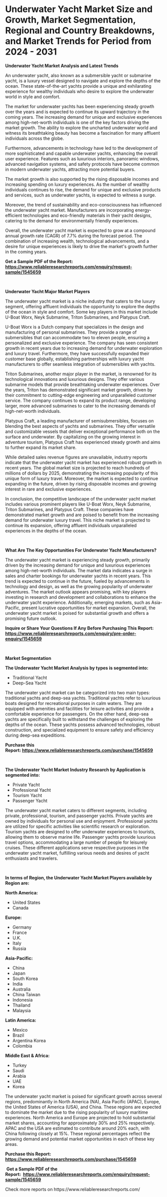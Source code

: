 <p><h1>Underwater Yacht Market Size and Growth, Market Segmentation, Regional and Country Breakdowns, and Market Trends for Period from 2024 -  2031</h1></p><p><strong>Underwater Yacht Market Analysis and Latest Trends</strong></p>
<p><p>An underwater yacht, also known as a submersible yacht or submarine yacht, is a luxury vessel designed to navigate and explore the depths of the ocean. These state-of-the-art yachts provide a unique and exhilarating experience for wealthy individuals who desire to explore the underwater world in style and comfort.</p><p>The market for underwater yachts has been experiencing steady growth over the years and is expected to continue its upward trajectory in the coming years. The increasing demand for unique and exclusive experiences among high-net-worth individuals is one of the key factors driving the market growth. The ability to explore the uncharted underwater world and witness its breathtaking beauty has become a fascination for many affluent individuals across the globe.</p><p>Furthermore, advancements in technology have led to the development of more sophisticated and capable underwater yachts, enhancing the overall user experience. Features such as luxurious interiors, panoramic windows, advanced navigation systems, and safety protocols have become common in modern underwater yachts, attracting more potential buyers.</p><p>The market growth is also supported by the rising disposable incomes and increasing spending on luxury experiences. As the number of wealthy individuals continues to rise, the demand for unique and exclusive products and services, such as underwater yachts, is expected to witness a surge.</p><p>Moreover, the trend of sustainability and eco-consciousness has influenced the underwater yacht market. Manufacturers are incorporating energy-efficient technologies and eco-friendly materials in their yacht designs, catering to the demand for environmentally friendly experiences.</p><p>Overall, the underwater yacht market is expected to grow at a compound annual growth rate (CAGR) of 7.7% during the forecast period. The combination of increasing wealth, technological advancements, and a desire for unique experiences is likely to drive the market's growth further in the coming years.</p></p>
<p><strong>Get a Sample PDF of the Report:&nbsp; <a href="https://www.reliableresearchreports.com/enquiry/request-sample/1545659">https://www.reliableresearchreports.com/enquiry/request-sample/1545659</a></strong></p>
<p>&nbsp;</p>
<p><strong>Underwater Yacht Major Market Players</strong></p>
<p><p>The underwater yacht market is a niche industry that caters to the luxury segment, offering affluent individuals the opportunity to explore the depths of the ocean in style and comfort. Some key players in this market include U-Boat Worx, Neyk Submarine, Triton Submarines, and Platypus Craft.</p><p>U-Boat Worx is a Dutch company that specializes in the design and manufacturing of personal submarines. They provide a range of submersibles that can accommodate two to eleven people, ensuring a personalized and exclusive experience. The company has seen consistent growth in recent years due to increasing demand for underwater exploration and luxury travel. Furthermore, they have successfully expanded their customer base globally, establishing partnerships with luxury yacht manufacturers to offer seamless integration of submersibles with yachts.</p><p>Triton Submarines, another major player in the market, is renowned for its technological innovations and luxurious designs. They offer various submarine models that provide breathtaking underwater experiences. Over the years, Triton has demonstrated significant market growth, driven by their commitment to cutting-edge engineering and unparalleled customer service. The company continues to expand its product range, developing larger, more advanced submarines to cater to the increasing demands of high-net-worth individuals.</p><p>Platypus Craft, a leading manufacturer of semisubmersibles, focuses on blending the best aspects of yachts and submarines. They offer versatile and customizable vessels that deliver exceptional performance both on the surface and underwater. By capitalizing on the growing interest in adventure tourism, Platypus Craft has experienced steady growth and aims to further expand its market share.</p><p>While detailed sales revenue figures are unavailable, industry reports indicate that the underwater yacht market has experienced robust growth in recent years. The global market size is projected to reach hundreds of millions of dollars by 2025, demonstrating the increasing popularity of this unique form of luxury travel. Moreover, the market is expected to continue expanding in the future, driven by rising disposable incomes and growing interest in rare and exclusive experiences.</p><p>In conclusion, the competitive landscape of the underwater yacht market includes various prominent players like U-Boat Worx, Neyk Submarine, Triton Submarines, and Platypus Craft. These companies have demonstrated market growth and are poised to benefit from the increasing demand for underwater luxury travel. This niche market is projected to continue its expansion, offering affluent individuals unparalleled experiences in the depths of the ocean.</p></p>
<p>&nbsp;</p>
<p><strong>What Are The Key Opportunities For Underwater Yacht Manufacturers?</strong></p>
<p><p>The underwater yacht market is experiencing steady growth, primarily driven by the increasing demand for unique and luxurious experiences among high-net-worth individuals. The market data indicates a surge in sales and charter bookings for underwater yachts in recent years. This trend is expected to continue in the future, fueled by advancements in technology and design, as well as the growing popularity of underwater adventures. The market outlook appears promising, with key players investing in research and development and collaborations to enhance the underwater yacht experience. Additionally, emerging markets, such as Asia-Pacific, present lucrative opportunities for market expansion. Overall, the underwater yacht market is poised for substantial growth and offers a promising future outlook.</p></p>
<p><strong>Inquire or Share Your Questions If Any Before Purchasing This Report: <a href="https://www.reliableresearchreports.com/enquiry/pre-order-enquiry/1545659">https://www.reliableresearchreports.com/enquiry/pre-order-enquiry/1545659</a></strong></p>
<p>&nbsp;</p>
<p><strong>Market Segmentation</strong></p>
<p><strong>The Underwater Yacht Market Analysis by types is segmented into:</strong></p>
<p><ul><li>Traditional Yacht</li><li>Deep-Sea Yacht</li></ul></p>
<p><p>The underwater yacht market can be categorized into two main types: traditional yachts and deep-sea yachts. Traditional yachts refer to luxurious boats designed for recreational purposes in calm waters. They are equipped with amenities and facilities for leisure activities and provide a comfortable experience for passengers. On the other hand, deep-sea yachts are specifically built to withstand the challenges of exploring the depths of the ocean. These yachts possess advanced technologies, robust construction, and specialized equipment to ensure safety and efficiency during deep-sea expeditions.</p></p>
<p><strong>Purchase this Report:&nbsp;<a href="https://www.reliableresearchreports.com/purchase/1545659">https://www.reliableresearchreports.com/purchase/1545659</a></strong></p>
<p>&nbsp;</p>
<p><strong>The Underwater Yacht Market Industry Research by Application is segmented into:</strong></p>
<p><ul><li>Private Yacht</li><li>Professional Yacht</li><li>Tourism Yacht</li><li>Passenger Yacht</li></ul></p>
<p><p>The underwater yacht market caters to different segments, including private, professional, tourism, and passenger yachts. Private yachts are owned by individuals for personal use and enjoyment. Professional yachts are utilized for specific activities like scientific research or exploration. Tourism yachts are designed to offer underwater experiences to tourists, allowing them to observe marine life. Passenger yachts provide luxurious travel options, accommodating a large number of people for leisurely cruises. These different applications serve respective purposes in the underwater yacht market, fulfilling various needs and desires of yacht enthusiasts and travelers.</p></p>
<p>&nbsp;</p>
<p><strong>In terms of Region, the Underwater Yacht Market Players available by Region are:</strong></p>
<p>
    <p> <strong> North America: </strong>
        <ul>
            <li>United States</li>
            <li>Canada</li>
        </ul>
        </p> 
    <p> <strong> Europe: </strong>
        <ul>
            <li>Germany</li>
            <li>France</li>
            <li>U.K.</li>
            <li>Italy</li>
            <li>Russia</li>
        </ul>
        </p> 
    <p> <strong> Asia-Pacific: </strong>
        <ul>
            <li>China</li>
            <li>Japan</li>
            <li>South Korea</li>
            <li>India</li>
            <li>Australia</li>
            <li>China Taiwan</li>
            <li>Indonesia</li>
            <li>Thailand</li>
            <li>Malaysia</li>
        </ul>
        </p> 
    <p> <strong> Latin America: </strong>
        <ul>
            <li>Mexico</li>
            <li>Brazil</li>
            <li>Argentina Korea</li>
            <li>Colombia</li>
        </ul>
        </p> 
    <p> <strong> Middle East & Africa: </strong>
        <ul>
            <li>Turkey</li>
            <li>Saudi</li>
            <li>Arabia</li>
            <li>UAE</li>
            <li>Korea</li>
        </ul>
    </p>
    </p>
<p><p>The underwater yacht market is poised for significant growth across several regions, predominantly in North America (NA), Asia Pacific (APAC), Europe, the United States of America (USA), and China. These regions are expected to dominate the market due to the rising popularity of luxury maritime experiences. North America and Europe are projected to hold substantial market shares, accounting for approximately 30% and 25% respectively. APAC and the USA are estimated to contribute around 20% each, with China following closely at 15%. These regional percentages reflect the growing demand and potential market opportunities in each of these key areas.</p></p>
<p><strong>Purchase this Report: <a href="https://www.reliableresearchreports.com/purchase/1545659">https://www.reliableresearchreports.com/purchase/1545659</a></strong></p>
<p>&nbsp;<strong>Get a Sample PDF of the Report:&nbsp;&nbsp;<a href="https://www.reliableresearchreports.com/enquiry/request-sample/1545659">https://www.reliableresearchreports.com/enquiry/request-sample/1545659</a></strong></p>
<p><strong></strong></p>
<p>Check more reports on https://www.reliableresearchreports.com/</p>